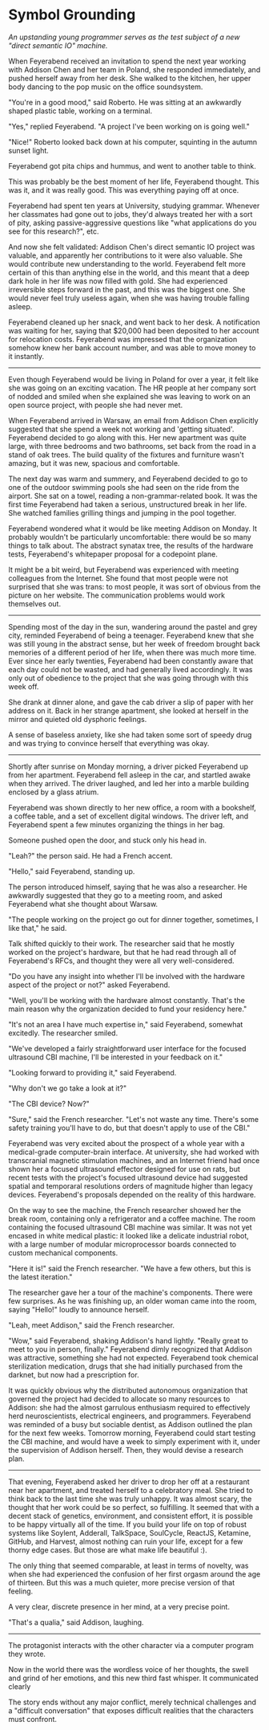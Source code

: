 # Symbol Grounding

*An upstanding young programmer serves as the test subject of a new "direct
semantic IO" machine.*

When Feyerabend received an invitation to spend the next year working with
Addison Chen and her team in Poland, she responded immediately, and pushed
herself away from her desk. She walked to the kitchen, her upper body dancing to
the pop music on the office soundsystem.  

"You're in a good mood," said Roberto.  He was sitting at an awkwardly shaped
plastic table, working on a terminal.

"Yes," replied Feyerabend.  "A project I've been working on is going well."

"Nice!"  Roberto looked back down at his computer, squinting in the autumn
sunset light.

Feyerabend got pita chips and hummus, and went to another table to think.

This was probably be the best moment of her life, Feyerabend thought.  This was
it, and it was really good.  This was everything paying off at once.

Feyerabend had spent ten years at University, studying grammar.  Whenever her
classmates had gone out to jobs, they'd always treated her with a sort of pity,
asking passive-aggressive questions like "what applications do you see for this
research?", etc.

And now she felt validated: Addison Chen's direct semantic IO project was
valuable, and apparently her contributions to it were also valuable.  She would
contribute new understanding to the world.  Feyerabend felt more certain of this
than anything else in the world, and this meant that a deep dark hole in her
life was now filled with gold.  She had experienced irreversible steps forward
in the past, and this was the biggest one.  She would never feel truly useless
again, when she was having trouble falling asleep.

Feyerabend cleaned up her snack, and went back to her desk.  A notification was
waiting for her, saying that $20,000 had been deposited to her account for
relocation costs.  Feyerabend was impressed that the organization somehow knew
her bank account number, and was able to move money to it instantly. 

<hr>

Even though Feyerabend would be living in Poland for over a year, it felt like
she was going on an exciting vacation.  The HR people at her company sort of
nodded and smiled when she explained she was leaving to work on an open source
project, with people she had never met.  

When Feyerabend arrived in Warsaw, an email from Addison Chen explicitly
suggested that she spend a week not working and 'getting situated'.  Feyerabend
decided to go along with this.  Her new apartment was quite large, with three
bedrooms and two bathrooms, set back from the road in a stand of oak trees.  The
build quality of the fixtures and furniture wasn't amazing, but it was new,
spacious and comfortable.

The next day was warm and summery, and Feyerabend decided to go to one of the
outdoor swimming pools she had seen on the ride from the airport.  She sat on a
towel, reading a non-grammar-related book.  It was the first time Feyerabend had
taken a serious, unstructured break in her life.   She watched families grilling
things and jumping in the pool together.  

Feyerabend wondered what it would be like meeting Addison on Monday.  It
probably wouldn't be particularly uncomfortable: there would be so many things
to talk about.  The abstract synatax tree, the results of the hardware tests,
Feyerabend's whitepaper proposal for a codepoint plane.  

It might be a bit weird, but Feyerabend was experienced with meeting colleagues
from the Internet.  She found that most people were not surprised that she was
trans: to most people, it was sort of obvious from the picture on her website.
The communication problems would work themselves out.

<hr>

Spending most of the day in the sun, wandering around the pastel and grey city,
reminded Feyerabend of being a teenager.  Feyerabend knew that she was still
young in the abstract sense, but her week of freedom brought back memories of a
different period of her life, when there was much more time.  Ever since her
early twenties, Feyerabend had been constantly aware that each day could not be
wasted, and had generally lived accordingly.  It was only out of obedience to
the project that she was going through with this week off.

She drank at dinner alone, and gave the cab driver a slip of paper with her
address on it.  Back in her strange apartment, she looked at herself in the
mirror and quieted old dysphoric feelings. 

A sense of baseless anxiety, like she had taken some sort of speedy drug and was
trying to convince herself that everything was okay.

<hr>

Shortly after sunrise on Monday morning, a driver picked Feyerabend up from her
apartment.  Feyerabend fell asleep in the car, and startled awake when they
arrived.  The driver laughed, and led her into a marble building enclosed by a
glass atrium.

Feyerabend was shown directly to her new office, a room with a bookshelf, a
coffee table, and a set of excellent digital windows.  The driver left, and
Feyerabend spent a few minutes organizing the things in her bag.

Someone pushed open the door, and stuck only his head in.

"Leah?" the person said.  He had a French accent.

"Hello," said Feyerabend, standing up.  

The person introduced himself, saying that he was also a researcher.  He
awkwardly suggested that they go to a meeting room, and asked Feyerabend what
she thought about Warsaw. 

"The people working on the project go out for dinner together, sometimes, I like
that," he said.

Talk shifted quickly to their work.  The researcher said that he mostly worked
on the project's hardware, but that he had read through all of Feyerabend's
RFCs, and thought they were all very well-considered. 

"Do you have any insight into whether I'll be involved with the hardware aspect
of the project or not?" asked Feyerabend.

"Well, you'll be working with the hardware almost constantly.  That's the main
reason why the organization decided to fund your residency here."

"It's not an area I have much expertise in," said Feyerabend, somewhat
excitedly.  The researcher smiled.

"We've developed a fairly straightforward user interface for the focused
ultrasound CBI machine, I'll be interested in your feedback on it."

"Looking forward to providing it," said Feyerabend.

"Why don't we go take a look at it?"

"The CBI device?  Now?" 

"Sure," said the French researcher.  "Let's not waste any time.  There's some
safety training you'll have to do, but that doesn't apply to use of the CBI."

Feyerabend was very excited about the prospect of a whole year with a
medical-grade computer-brain interface.  At university, she had worked with
transcranial magnetic stimulation machines, and an Internet friend had once
shown her a focused ultrasound effector designed for use on rats, but recent
tests with the project's focused ultrasound device had suggested spatial and
temporaral resolutions orders of magnitude higher than legacy devices.
Feyerabend's proposals depended on the reality of this hardware.

On the way to see the machine, the French researcher showed her the break room,
containing only a refrigerator and a coffee machine.  The room containing the
focused ultrasound CBI machine was similar.  It was not yet encased in white
medical plastic: it looked like a delicate industrial robot, with a large number
of modular microprocessor boards connected to custom mechanical components.

"Here it is!" said the French researcher.  "We have a few others, but this is
the latest iteration."

The researcher gave her a tour of the machine's components.  There were few
surprises.  As he was finishing up, an older woman came into the room, saying
"Hello!" loudly to announce herself.

"Leah, meet Addison," said the French researcher.

"Wow," said Feyerabend, shaking Addison's hand lightly.  "Really great to meet
to you in person, finally."  Feyerabend dimly recognized that Addison was
attractive, something she had not expected.  Feyerabend took chemical
sterilization medication, drugs that she had initially purchased from the
darknet, but now had a prescription for.

It was quickly obvious why the distributed autonomous organization that governed
the project had decided to allocate so many resources to Addison: she had the
almost garrulous enthusiasm required to effectively herd neuroscientists,
electrical engineers, and programmers.  Feyerabend was reminded of a busy but
sociable dentist, as Addison outlined the plan for the next few weeks.  Tomorrow
morning, Feyerabend could start testing the CBI machine, and would have a week
to simply experiment with it, under the supervision of Addison herself.  Then,
they would devise a research plan.

<hr>

That evening, Feyerabend asked her driver to drop her off at a restaurant near
her apartment, and treated herself to a celebratory meal.  She tried to think
back to the last time she was truly unhappy.  It was almost scary, the thought
that her work could be so perfect, so fulfilling.  It seemed that with a decent
stack of genetics, environment, and consistent effort, it is possible to be
happy virtually all of the time.  If you build your life on top of robust
systems like Soylent, Adderall, TalkSpace, SoulCycle, ReactJS, Ketamine, GitHub,
and Harvest, almost nothing can ruin your life, except for a few thorny edge
cases.  But those are what make life beautiful :). 



The only thing that seemed comparable, at least in terms of novelty, was when
she had experienced the confusion of her first orgasm around the age of
thirteen.  But this was a much quieter, more precise version of that feeling.

A very clear, discrete presence in her mind, at a very precise point.

"That's a qualia," said Addison, laughing.

<hr>

The protagonist interacts with the other character via a computer program they
wrote.

Now in the world there was the wordless voice of her thoughts, the swell and
grind of her emotions, and this new third fast whisper.  It communicated clearly





The story ends without any major conflict, merely technical challenges and a
"difficult conversation" that exposes difficult realities that the characters
must confront.
